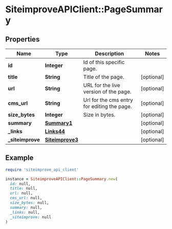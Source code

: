 # SiteimproveAPIClient::PageSummary

## Properties

| Name | Type | Description | Notes |
| ---- | ---- | ----------- | ----- |
| **id** | **Integer** | Id of this specific page. |  |
| **title** | **String** | Title of the page. | [optional] |
| **url** | **String** | URL for the live version of the page. | [optional] |
| **cms_url** | **String** | Url for the cms entry for editing the page. | [optional] |
| **size_bytes** | **Integer** | Size in bytes. | [optional] |
| **summary** | [**Summary1**](Summary1.md) |  | [optional] |
| **_links** | [**Links44**](Links44.md) |  | [optional] |
| **_siteimprove** | [**Siteimprove3**](Siteimprove3.md) |  | [optional] |

## Example

```ruby
require 'siteimprove_api_client'

instance = SiteimproveAPIClient::PageSummary.new(
  id: null,
  title: null,
  url: null,
  cms_url: null,
  size_bytes: null,
  summary: null,
  _links: null,
  _siteimprove: null
)
```


